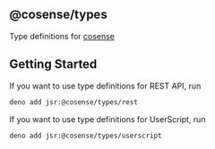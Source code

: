 ## @cosense/types

Type definitions for [cosense](https://cosen.se)

## Getting Started

If you want to use type definitions for REST API, run

```bash
deno add jsr:@cosense/types/rest
```

If you want to use type definitions for UserScript, run

```bash
deno add jsr:@cosense/types/userscript
```

